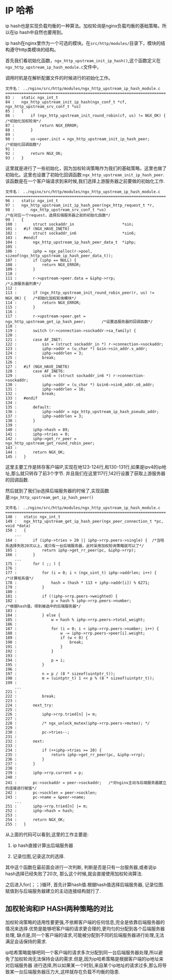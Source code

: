 IP 哈希
====================

ip hash也是实现负载均衡的一种算法。加权轮询是nginx负载均衡的基础策略，所以在ip hash中自然也要用到。

ip hash在nginx里作为一个可选的模块。在`src/http/modules/`目录下，模块的结构遵守http类模块的结构。

首先我们看初始化函数，`ngx_http_upstream_init_ip_hash()`,这个函数定义在`ngx_http_upstream_ip_hash_module.c`文件中，

调用时机是在解析配置文件的时候进行的初始化工作。

```
文件名： ../nginx/src/http/modules/ngx_http_upstream_ip_hash_module.c 
======================================================================
83 :   static ngx_int_t
84 :   ngx_http_upstream_init_ip_hash(ngx_conf_t *cf, ngx_http_upstream_srv_conf_t *us)
85 :   {
86 :       if (ngx_http_upstream_init_round_robin(cf, us) != NGX_OK) {             /*初始化加权轮询*/
87 :           return NGX_ERROR;
88 :       }
89 :   
90 :       us->peer.init = ngx_http_upstream_init_ip_hash_peer;                    /*初始化回调函数*/
91 :   
92 :       return NGX_OK;
93 :   }
```

这里就是进行了一些初始化，因为加权轮询策略作为我们的基础策略，这里也做了初始化。这里也设置了初始化回调函数:`ngx_http_upstream_init_ip_hash_peer`.
该函数是在一个客户端请求到来时候,我们选择上游服务器之前要做的初始化工作.

```
文件名： ../nginx/src/http/modules/ngx_http_upstream_ip_hash_module.c 
======================================================================
96 :   static ngx_int_t
97 :   ngx_http_upstream_init_ip_hash_peer(ngx_http_request_t *r,
98 :       ngx_http_upstream_srv_conf_t *us)                                       /*在对应一个request，选择后端服务器之前的初始化函数*/
99 :   {
100 :       struct sockaddr_in                     *sin;
101 :   #if (NGX_HAVE_INET6)
102 :       struct sockaddr_in6                    *sin6;
103 :   #endif
104 :       ngx_http_upstream_ip_hash_peer_data_t  *iphp;
105 :   
106 :       iphp = ngx_palloc(r->pool, sizeof(ngx_http_upstream_ip_hash_peer_data_t));
107 :       if (iphp == NULL) {
108 :           return NGX_ERROR;
109 :       }
110 :   
111 :       r->upstream->peer.data = &iphp->rrp;                                /*上游服务器列表*/
112 :   
113 :       if (ngx_http_upstream_init_round_robin_peer(r, us) != NGX_OK) {   /*初始化加权轮询模块*/
114 :           return NGX_ERROR;
115 :       }
116 :   
117 :       r->upstream->peer.get = ngx_http_upstream_get_ip_hash_peer;       /*设置选服务器的回调函数*/
118 :   
119 :       switch (r->connection->sockaddr->sa_family) {
120 :   
121 :       case AF_INET:
122 :           sin = (struct sockaddr_in *) r->connection->sockaddr;
123 :           iphp->addr = (u_char *) &sin->sin_addr.s_addr;
124 :           iphp->addrlen = 3;
125 :           break;
126 :   
127 :   #if (NGX_HAVE_INET6)
128 :       case AF_INET6:
129 :           sin6 = (struct sockaddr_in6 *) r->connection->sockaddr;
130 :           iphp->addr = (u_char *) &sin6->sin6_addr.s6_addr;
131 :           iphp->addrlen = 16;
132 :           break;
133 :   #endif
134 :   
135 :       default:
136 :           iphp->addr = ngx_http_upstream_ip_hash_pseudo_addr;
137 :           iphp->addrlen = 3;
138 :       }
139 :   
140 :       iphp->hash = 89;
141 :       iphp->tries = 0;
142 :       iphp->get_rr_peer = ngx_http_upstream_get_round_robin_peer;
143 :   
144 :       return NGX_OK;
145 :   }
```

这里主要工作是转存客户端IP,实现在地123-124行,和130-131行,如果是ipv4的ip地址,那么就只转存了前3个字节.
并且我们在这里117行,142行设置了获取上游服务器的回调函数.

然后就到了我们ip选择后端服务器的时候了,实现函数是:`ngx_http_upstream_get_ip_hash_peer()`

```
文件名： ../nginx/src/http/modules/ngx_http_upstream_ip_hash_module.c 
======================================================================
148 :   static ngx_int_t
149 :   ngx_http_upstream_get_ip_hash_peer(ngx_peer_connection_t *pc, void *data)
150 :   {
	...
164 :       if (iphp->tries > 20 || iphp->rrp.peers->single) {  /*当哈系选择失败20次以上，或只有一台后端服务器，此时采用加权轮询策略就可以了*/
165 :           return iphp->get_rr_peer(pc, &iphp->rrp);
166 :       }
	...
175 :       for ( ;; ) {
176 :   
177 :           for (i = 0; i < (ngx_uint_t) iphp->addrlen; i++) {      /*计算哈系值*/
178 :               hash = (hash * 113 + iphp->addr[i]) % 6271;
179 :           }
180 :   
181 :           if (!iphp->rrp.peers->weighted) {
182 :               p = hash % iphp->rrp.peers->number;                 /*根据hash值，得到被选中的后端服务器*/
183 :   
184 :           } else {
185 :               w = hash % iphp->rrp.peers->total_weight;
186 :   
187 :               for (i = 0; i < iphp->rrp.peers->number; i++) {
188 :                   w -= iphp->rrp.peers->peer[i].weight;
189 :                   if (w < 0) {
190 :                       break;
191 :                   }
192 :               }
193 :   
194 :               p = i;
195 :           }
196 :   
197 :           n = p / (8 * sizeof(uintptr_t));
198 :           m = (uintptr_t) 1 << p % (8 * sizeof(uintptr_t));
199 :   
 	...
221 :   
222 :           break;
223 :   
224 :       next_try:
225 :   
226 :           iphp->rrp.tried[n] |= m;
227 :   
228 :           /* ngx_unlock_mutex(iphp->rrp.peers->mutex); */
229 :   
230 :           pc->tries--;
231 :   
232 :       next:
233 :   
234 :           if (++iphp->tries >= 20) {
235 :               return iphp->get_rr_peer(pc, &iphp->rrp);
236 :           }
237 :       }
238 :   
239 :       iphp->rrp.current = p;
240 :   
241 :       pc->sockaddr = peer->sockaddr;   /*对nginx主动与后端服务器建立的连接进行赋值*/
242 :       pc->socklen = peer->socklen;
243 :       pc->name = &peer->name;
	...
251 :       iphp->rrp.tried[n] |= m;
252 :       iphp->hash = hash;
253 :   
254 :       return NGX_OK;
255 :   }
```

从上面的代码可以看到,这里的工作主要是:

1. ip hash直接计算出后端服务器

2. 记录位图,记录这次的选择.

其中这个函数在最前面会进行一次判断, 判断是否是只有一台服务器,或者说ip hash选择已经失败了20次, 那么这个时候,就会直接使用加权轮询算法.

之后进入for{；；}循环, 首先计算hash值.根据hash值选择后端服务器, 记录位图. 赋值到与后端服务器建立的主动连接结构就行了.


加权轮询和IP HASH两种策略的对比
-------------------------------

加权轮询策略的适用性要更强,不依赖客户端的任何信息,完全是依靠后端服务器的情况来选择.优势是能够吧客户端的请求更合理的,更均匀的分配到各个后端服务器处理,
缺点是,同一个客户端的请求,可能被分配到不同的后端服务器进行处理,无法满足会话保持的需求.

ip哈希策略能够吧同一个客户端的请求多次分配到同一台后端服务器处理,所以避免了加权轮询无法保持会话的需求.但是,因为ip哈希策略是根据客户端的ip地址来对后端服务器
进行选择,所以如果某一个时刻,来自某个ip地址的请求过多,那么将导致某一台后端服务器压力大,这样就存在负载不均衡的隐患.
